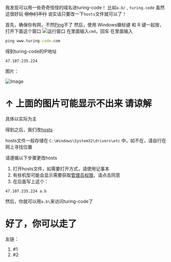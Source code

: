 我发现可以用一些奇奇怪怪的域名进turing-code！
比如`a.b/`  , `turing.code`
虽然这很好玩 ~~但你们不行~~
说实话只要改一下`hosts`文件就可以了！

首先，确保你有网，不然[Ping](https://www.cnblogs.com/meiguicong/p/13357735.html)不了
然后，使用 Windows徽标键 和 R 键一起按，打开下面这个窗口
![运行窗口](https://tse1-mm.cn.bing.net/th/id/OIP-C.JwqFS5Tvl-oWRO_8XN2kdwAAAA?rs=1&pid=ImgDetMain)
在里面输入`cmd`，回车
在里面输入
```cmd
ping www.turing-code.com
```

得到turing-code的IP地址
```
47.107.235.224
```
图片：

![Image](https://github.com/user-attachments/assets/1f341b8a-05ac-4c06-a47c-9b75f6310654)
# ↑ 上面的图片可能显示不出来 请谅解

具体以实际为主

得到之后，我们改[hosts](https://blog.csdn.net/nobleman__/article/details/85728156)

hosts文件一般存储在 `C:\Windows\System32\drivers\etc` 中，如不在，请自行在网上寻找位置

请遵循以下步骤更改hosts
1. 打开hosts文件，如需要打开方式，请使用记事本
2. 有些机型可能会显示需要获取[管理员权限](https://blog.csdn.net/zhaomomo0819/article/details/145445000?sharetype=blogdetail&sharerId=145445000&sharerefer=PC&sharesource=zhaomomo0819&spm=1011.2480.3001.8118)，请点击同意
3. 在后面写上这个：
```hosts
47.107.235.224 a.b
```
然后，你就可以用`a.b\`来访问turing-code了

# 好了，你可以走了

友链：
1. #1
2. #2